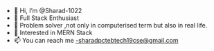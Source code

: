 - 👋 Hi, I’m @Sharad-1022
- 👀 Full Stack Enthusiast
- 🌱 Problem solver ,not only in computerised term but also in real life.
- 💞 Interested in MERN Stack
- 📫 You can reach me -sharadpctebtech19cse@gmail.com

<!---
Sharad-1022/Sharad-1022 is a ✨ special ✨ repository because its `README.md` (this file) appears on your GitHub profile.
You can click the Preview link to take a look at your changes.
--->
